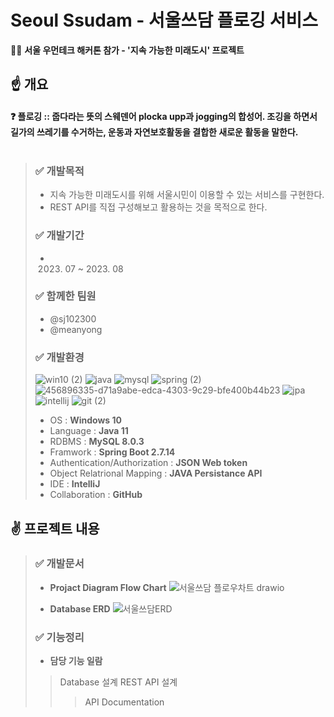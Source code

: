 # Seoul Ssudam - 서울쓰담 플로깅 서비스
🏃‍♂️ **서울 우먼테크 해커톤 참가 - '지속 가능한 미래도시' 프로젝트**

## ☝ 개요
#### ❓ 플로깅 :: 줍다라는 뜻의 스웨덴어 plocka upp과 jogging의 합성어. 조깅을 하면서 길가의 쓰레기를 수거하는, 운동과 자연보호활동을 결합한 새로운 활동을 말한다. <br><br>
> ### ✅ 개발목적
> - 지속 가능한 미래도시를 위해 서울시민이 이용할 수 있는 서비스를 구현한다.
> - REST API를 직접 구성해보고 활용하는 것을 목적으로 한다.
> ### ✅ 개발기간
> - 2023. 07 ~ 2023. 08
> ### ✅ 함께한 팀원
> - @sj102300
> - @meanyong
> ### ✅ 개발환경
> ![win10 (2)](https://github.com/user-attachments/assets/81e8ee9b-e0c2-485f-8654-8f8258c20b3a)
> ![java](https://github.com/user-attachments/assets/c02bc8da-8e4f-40e7-a04a-7adcb81d9ac4)
> ![mysql](https://github.com/user-attachments/assets/c2ed37d2-c436-42f4-8648-9d59e2a03f7e)
> ![spring (2)](https://github.com/user-attachments/assets/bc8564a3-907c-4d0e-a8c0-06f113220337)
> ![456896335-d71a9abe-edca-4303-9c29-bfe400b44b23](https://github.com/user-attachments/assets/bcfb096b-930b-4b25-9e21-a6ce3e693df4)
> ![jpa](https://github.com/user-attachments/assets/ae36b33a-067e-43dc-b781-9c93903b01d7)
> ![intellij](https://github.com/user-attachments/assets/eaf02203-8172-4aaf-817a-bde77fcce8e0)
> ![git (2)](https://github.com/user-attachments/assets/20e69a9f-271f-47bf-9980-d647085f943a)
> - OS : **Windows 10**
> - Language : **Java 11**
> - RDBMS : **MySQL 8.0.3**
> - Framwork : **Spring Boot 2.7.14**
> - Authentication/Authorization : **JSON Web token**
> - Object Relatrional Mapping : **JAVA Persistance API**
> - IDE : **IntelliJ**
> - Collaboration : **GitHub**

## ✌ 프로젝트 내용
> ### ✅ 개발문서
> - **Projact Diagram Flow Chart**
> ![서울쓰담 플로우차트 drawio](https://github.com/user-attachments/assets/9dd0dce9-c3ec-436e-a218-405de2d95dba)
>
> - **Database ERD**
> ![서울쓰담ERD](https://github.com/user-attachments/assets/c2b80646-7d41-4062-98f3-eef849439ad9)
>
> ### ✅ 기능정리
> - **담당 기능 일람**
> > Database 설계
> > REST API 설계
> > > API Documentation
